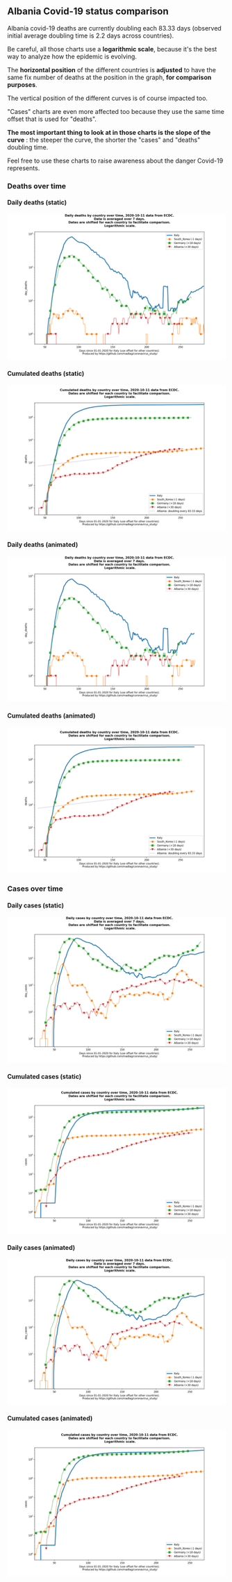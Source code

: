 ## Albania Covid-19 status comparison 

Albania covid-19 deaths are currently doubling each 83.33 days (observed initial average doubling time is 2.2 days across countries).



Be careful, all those charts use a **logarithmic scale**, because it's the best way to analyze how the epidemic is evolving.
 
The **horizontal position** of the different countries is **adjusted** to have the same fix number of deaths at the position in the graph, **for comparison purposes**.

The vertical position of the different curves is of course impacted too.

"Cases" charts are even more affected too because they use the same time offset that is used for "deaths".

**The most important thing to look at in those charts is the slope of the curve** : the steeper the curve, the shorter the "cases" and "deaths" doubling time.

Feel free to use these charts to raise awareness about the danger Covid-19 represents. 


 
### Deaths over time
 
#### Daily deaths (static)
![Albania covid-19 daily deaths static chart](https://raw.githubusercontent.com/madlag/coronavirus_study/master/notebooks/graphs/2020-10-11/countries/Albania/2020-10-11_Albania_day_deaths.png "Albania covid-19 day_deaths static chart")   
 
#### Cumulated deaths (static)
![Albania covid-19 cumulated deaths static chart](https://raw.githubusercontent.com/madlag/coronavirus_study/master/notebooks/graphs/2020-10-11/countries/Albania/2020-10-11_Albania_deaths.png "Albania covid-19 deaths static chart")   
 
#### Daily deaths (animated)
![Albania covid-19 daily deaths animated chart](https://raw.githubusercontent.com/madlag/coronavirus_study/master/notebooks/graphs/2020-10-11/countries/Albania/2020-10-11_Albania_day_deaths.gif "Albania covid-19 day_deaths animated chart")   
 
#### Cumulated deaths (animated)
![Albania covid-19 cumulated deaths animated chart](https://raw.githubusercontent.com/madlag/coronavirus_study/master/notebooks/graphs/2020-10-11/countries/Albania/2020-10-11_Albania_deaths.gif "Albania covid-19 deaths animated chart")   

 
### Cases over time
 
#### Daily cases (static)
![Albania covid-19 daily cases static chart](https://raw.githubusercontent.com/madlag/coronavirus_study/master/notebooks/graphs/2020-10-11/countries/Albania/2020-10-11_Albania_day_cases.png "Albania covid-19 day_cases static chart")   
 
#### Cumulated cases (static)
![Albania covid-19 cumulated cases static chart](https://raw.githubusercontent.com/madlag/coronavirus_study/master/notebooks/graphs/2020-10-11/countries/Albania/2020-10-11_Albania_cases.png "Albania covid-19 cases static chart")   
 
#### Daily cases (animated)
![Albania covid-19 daily cases animated chart](https://raw.githubusercontent.com/madlag/coronavirus_study/master/notebooks/graphs/2020-10-11/countries/Albania/2020-10-11_Albania_day_cases.gif "Albania covid-19 day_cases animated chart")   
 
#### Cumulated cases (animated)
![Albania covid-19 cumulated cases animated chart](https://raw.githubusercontent.com/madlag/coronavirus_study/master/notebooks/graphs/2020-10-11/countries/Albania/2020-10-11_Albania_cases.gif "Albania covid-19 cases animated chart")   

